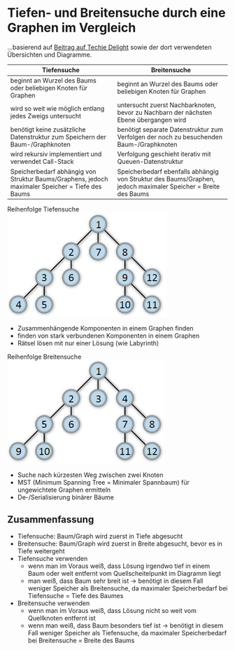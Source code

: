 # Tiefen- und Breitensuche durch eine Graphen im Vergleich

...basierend auf [Beitrag auf Techie Delight](https://www.techiedelight.com/de/depth-first-search-dfs-vs-breadth-first-search-bfs/) sowie der dort verwendeten Übersichten und Diagramme.

| Tiefensuche                                                    | Breitensuche                                                   |
|----------------------------------------------------------------|----------------------------------------------------------------|
| beginnt an Wurzel des Baums oder beliebigen Knoten für Graphen | beginnt an Wurzel des Baums oder beliebigen Knoten für Graphen |
| wird so weit wie möglich entlang jedes Zweigs untersucht       | untersucht zuerst Nachbarknoten, bevor zu Nachbarn der nächsten Ebene übergangen wird |
| benötigt keine zusätzliche Datenstruktur zum Speichern der Baum-/Graphknoten | benötigt separate Datenstruktur zum Verfolgen der noch zu besuchenden Baum-/Graphknoten |
| wird rekursiv implementiert und verwendet Call-Stack                         | Verfolgung geschieht iterativ mit Queuen-Datenstruktur                                  |
| Speicherbedarf abhängig von Struktur Baums/Graphens, jedoch maximaler Speicher = Tiefe des Baums | Speicherbedarf ebenfalls abhängig von Struktur des Baums/Graphen, jedoch maximaler Speicher = Breite des Baums |


Reihenfolge Tiefensuche
![Reihenfolge Tiefensuche](reihenfolge-tiefensuche.PNG)

- Zusammenhängende Komponenten in einem Graphen finden
- finden von stark verbundenen Komponenten in einem Graphen
- Rätsel lösen mit nur einer Lösung (wie Labyrinth)

Reihenfolge Breitensuche
![Reihenfolge Breitensuche](reihenfolge-breitensuche.PNG)

- Suche nach kürzesten Weg zwischen zwei Knoten
- MST (Minimum Spanning Tree = Minimaler Spannbaum) für ungewichtete Graphen ermitteln
- De-/Serialisierung binärer Bäume

## Zusammenfassung

- Tiefensuche: Baum/Graph wird zuerst in Tiefe abgesucht
- Breitensuche: Baum/Graph wird zuerst in Breite abgesucht, bevor es in Tiefe weitergeht
- Tiefensuche verwenden
  - wenn man im Voraus weiß, dass Lösung irgendwo tief in einem Baum oder weit entfernt vom Quellscheitelpunkt im Diagramm liegt
  - man weiß, dass Baum sehr breit ist -> benötigt in diesem Fall weniger Speicher als Breitensuche, da maximaler Speicherbedarf bei Tiefensuche = Tiefe des Baumes
- Breitensuche verwenden
  - wenn man im Voraus weiß, dass Lösung nicht so weit vom Quellknoten entfernt ist
  - wenn man weiß, dass Baum besonders tief ist -> benötigt in diesem Fall weniger Speicher als Tiefensuche, da maximaler Speicherbedarf bei Breitensuche = Breite des Baums
